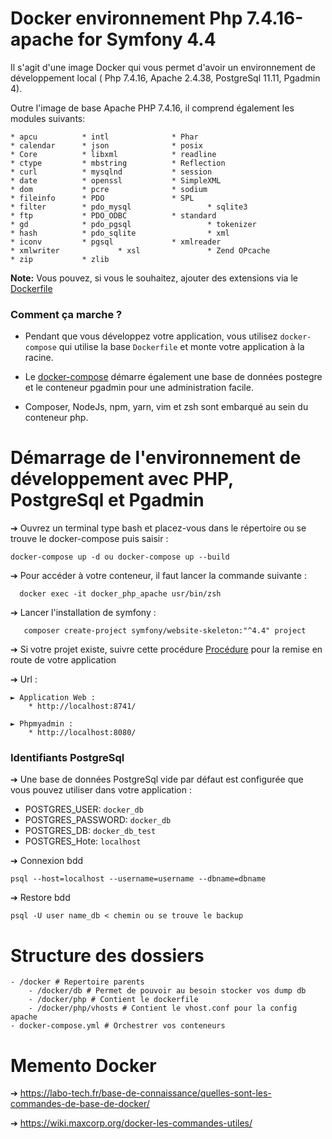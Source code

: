# Docker environnement Php 7.4.16-apache for Symfony 4.4

Il s'agit d'une image Docker qui vous permet d'avoir un environnement de développement local ( Php 7.4.16, Apache 2.4.38, PostgreSql 11.11, Pgadmin 4).

Outre l'image de base Apache PHP 7.4.16, il comprend également les modules suivants:
```
* apcu 			* intl 				* Phar
* calendar 		* json 				* posix
* Core 			* libxml 			* readline
* ctype 		* mbstring 			* Reflection
* curl 			* mysqlnd 			* session
* date 			* openssl 			* SimpleXML
* dom 			* pcre 				* sodium
* fileinfo 		* PDO 				* SPL
* filter 		* pdo_mysql 		        * sqlite3
* ftp 			* PDO_ODBC 			* standard
* gd 			* pdo_pgsql 		        * tokenizer
* hash 			* pdo_sqlite 		        * xml
* iconv 		* pgsql 			* xmlreader
* xmlwriter 	        * xsl 				* Zend OPcache
* zip 			* zlib
```

**Note:**  Vous pouvez, si vous le souhaitez, ajouter des extensions via le [Dockerfile](docker/php/dockerfile)

### Comment ça marche ?

* Pendant que vous développez votre application, vous utilisez `docker-compose` qui utilise la base `Dockerfile` et monte votre application à la racine. 

* Le [docker-compose](docker-compose.yml) démarre également une base de données postegre et le conteneur pgadmin pour une administration facile.
  
* Composer, NodeJs, npm, yarn, vim et zsh sont embarqué au sein du conteneur php. 

# Démarrage de l'environnement de développement avec PHP, PostgreSql et Pgadmin

➔ Ouvrez un terminal type bash et placez-vous dans le répertoire ou se trouve le docker-compose puis saisir :

```
docker-compose up -d ou docker-compose up --build
```
➔ Pour accéder à votre conteneur, il faut lancer la commande suivante :
```
  docker exec -it docker_php_apache usr/bin/zsh
```
➔ Lancer l'installation de symfony : 
```
   composer create-project symfony/website-skeleton:"^4.4" project
```
➔ Si votre projet existe, suivre cette procédure [Procédure](README-procédure.md) pour la remise en route de votre application

➔ Url :

    ► Application Web : 
        * http://localhost:8741/

    ► Phpmyadmin :
        * http://localhost:8080/


### Identifiants PostgreSql

➔ Une base de données PostgreSql vide par défaut est configurée que vous pouvez utiliser dans votre application :

* POSTGRES_USER: `docker_db`
* POSTGRES_PASSWORD: `docker_db`
* POSTGRES_DB: `docker_db_test`
* POSTGRES_Hote: `localhost`

➔ Connexion bdd
```
psql --host=localhost --username=username --dbname=dbname
```
➔ Restore bdd
```
psql -U user name_db < chemin ou se trouve le backup
```

# Structure des dossiers

```
- /docker # Repertoire parents
    - /docker/db # Permet de pouvoir au besoin stocker vos dump db
    - /docker/php # Contient le dockerfile
    - /docker/php/vhosts # Contient le vhost.conf pour la config apache
- docker-compose.yml # Orchestrer vos conteneurs 
```

# Memento Docker 
➔ https://labo-tech.fr/base-de-connaissance/quelles-sont-les-commandes-de-base-de-docker/

➔ https://wiki.maxcorp.org/docker-les-commandes-utiles/

